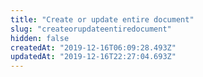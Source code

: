 ```yaml
---
title: "Create or update entire document"
slug: "createorupdateentiredocument"
hidden: false
createdAt: "2019-12-16T06:09:28.493Z"
updatedAt: "2019-12-16T22:27:04.693Z"
---
```

